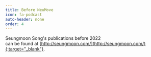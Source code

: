 ```yaml
---
title: Before NeuMove
icon: fa-podcast
auto-header: none
order: 4
---
```


Seungmoon Song's publications before 2022\
can be found at [http://seungmoon.com/](http://seungmoon.com/){:target="_blank"}.
